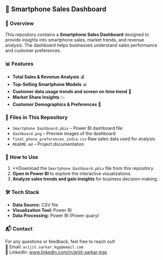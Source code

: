 
## 📱 Smartphone Sales Dashboard  

### 📌 Overview  
This repository contains a **Smartphone Sales Dashboard** designed to provide insights into smartphone sales, market trends, and revenue analysis. The dashboard helps businesses understand sales performance and customer preferences.  

### 📊 Features  
- **Total Sales & Revenue Analysis** 💰  
- **Top-Selling Smartphone Models** 📊  
- **Customer data usage trends and screen on time trend** 📆  
- **Market Share Insights** 📉  
- **Customer Demographics & Preferences** 🎯  

### 📂 Files in This Repository  
- `Smartphone Dashboard.pbix` – Power BI dashboard file  
- `dashboard.png` – Preview images of the dashboard  
- `final_phone_preferences_india.csv` Raw sales data used for analysis  
- `README.md` – Project documentation  

### 🚀 How to Use  
1. **Download the `Smartphone Dashboard.pbix` file from this repository.  
2. **Open in Power BI** to explore the interactive visualizations.  
3. **Analyze sales trends and gain insights** for business decision-making.  


### 🛠️ Tech Stack  
- **Data Source:** CSV file  
- **Visualization Tool:** Power BI  
- **Data Processing:** Power BI (Power quary)  

### 📬 Contact  
For any questions or feedback, feel free to reach out!  
📧 Email: `arijit.sarkar.kgp@email.com`  
🔗 LinkedIn: www.linkedin.com/in/arijit-sarkar-kgp   
